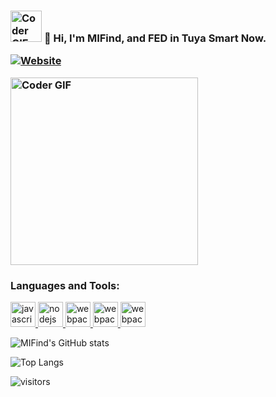 <h3 align="left">
 <abc>
  <img src="https://milimili.online/favicon.png" alt="Coder GIF" width="50" height="50">
  <span>👋 Hi, I'm MIFind, and FED in Tuya Smart Now.<span>
<br>

[![Website](https://img.shields.io/website?label=milimili.online&style=for-the-badge&url=https%3A%2F%2Fmilimili.online)](http://milimili.online/)

<img src="https://media.giphy.com/media/1NYkJ0wTvncdXV5dN5/giphy.gif" alt="Coder GIF" width="300" height="300">
</abc>

</h3> 
<h3 align="left">Languages and Tools:</h3>
<p align="left">
    <a href="https://developer.mozilla.org/en-US/docs/Web/JavaScript" target="_blank"> <img src="https://www.vectorlogo.zone/logos/javascript/javascript-ar21.svg" alt="javascript" height="40"/> </a>
    <a href="https://nodejs.org" target="_blank"> <img src="https://www.vectorlogo.zone/logos/nodejs/nodejs-ar21.svg" alt="nodejs"  height="40"/> </a>
    <a href="https://github.com/facebook/react" target="_blank"> <img src="https://www.vectorlogo.zone/logos/reactjs/reactjs-ar21.svg" alt="webpack" height="40"/> </a>
 <a href="https://flutter.dev/" target="_blank"> <img src="https://www.vectorlogo.zone/logos/flutterio/flutterio-ar21.svg" alt="webpack"  height="40"/> </a>
  <a href="https://www.google.com/chrome/" target="_blank"> <img src="https://www.vectorlogo.zone/logos/google_chrome/google_chrome-ar21.svg" alt="webpack" height="40"/> </a>
 
</p>

![MIFind's GitHub stats](https://github-readme-stats.vercel.app/api?username=MIFind&show_icons=true&theme=radical)

![Top Langs](https://github-readme-stats.vercel.app/api/top-langs/?username=MIFind&layout=radical)

![visitors](https://visitor-badge.glitch.me/badge?page_id=page.id)

